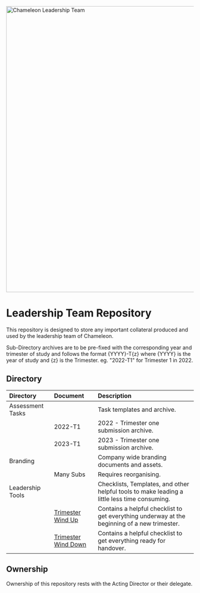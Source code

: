 <img src="branding/images/chameleon-leadership-banner-slim.png" alt="Chameleon Leadership Team" width="768"/>

# Leadership Team Repository

This repository is designed to store any important collateral produced and used by the leadership team of Chameleon.

Sub-Directory archives are to be pre-fixed with the corresponding year and trimester of study and follows the format {YYYY}-T{z} where {YYYY} is the year of study and {z} is the Trimester.
eg. "2022-T1" for Trimester 1 in 2022.

## Directory 
| Directory | Document | Description|
|:---   |:---   |:---   |
|Assessment Tasks  | | Task templates and archive.  |
|    |   2022-T1 | 2022 - Trimester one submission archive. |
|    |   2023-T1 | 2023 - Trimester one submission archive. |
|Branding|     | Company wide branding documents and assets. |
|    | Many Subs | Requires reorganising. |
|Leadership Tools | | Checklists, Templates, and other helpful tools to make leading a little less time consuming.|
|     | <a href="https://github.com/Chameleon-company/LeadershipTeam/blob/main/Leadership%20Tools/Trimester%20Wind%20Up.md" target="_blank">Trimester Wind Up</a>  | Contains a helpful checklist to get everything underway at the beginning of a new trimester. |
|     | <a href="https://github.com/Chameleon-company/LeadershipTeam/blob/f8b8d97fcf5018f07fdc27ab9428d0df832da66d/Leadership%20Tools/Trimester%20Wind%20Down.md" target="_blank">Trimester Wind Down</a>  | Contains a helpful checklist to get everything ready for handover. |

## Ownership
Ownership of this repository rests with the Acting Director or their delegate.
